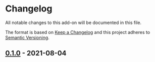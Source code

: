 # Changelog

All notable changes to this add-on will be documented in this file.

The format is based on [Keep a Changelog](https://keepachangelog.com/en/1.0.0/) and this project adheres
to [Semantic Versioning](https://semver.org/spec/v2.0.0.html).

## [0.1.0] - 2021-08-04

[0.1.0]: https://github.com/zaproxy/zap-extensions/releases/oast-v0.1.0
